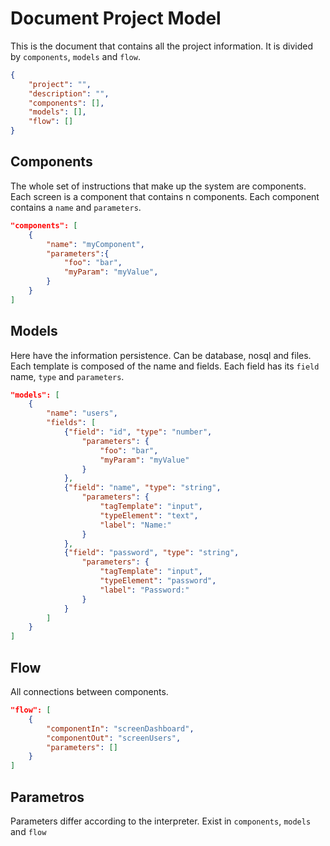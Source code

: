 # Document Project Model

This is the document that contains all the project information. It is divided by `components`, `models` and `flow`.

~~~json
{
    "project": "",
    "description": "",
    "components": [],
    "models": [],
    "flow": []
}
~~~

## Components

The whole set of instructions that make up the system are components.
Each screen is a component that contains n components. Each component contains a `name` and `parameters`.

~~~json
"components": [
    {
        "name": "myComponent",
        "parameters":{
            "foo": "bar",
            "myParam": "myValue",
        }
    }    
]
~~~

## Models

Here have the information persistence. Can be database, nosql and files. Each template is composed of the name and fields. Each field has its `field` name, `type` and `parameters`.

~~~json
"models": [
    {
        "name": "users",
        "fields": [
            {"field": "id", "type": "number",
                "parameters": {
                    "foo": "bar",
                    "myParam": "myValue"
                }
            },
            {"field": "name", "type": "string",
                "parameters": {
                    "tagTemplate": "input",
                    "typeElement": "text",
                    "label": "Name:"
                }
            },
            {"field": "password", "type": "string",
                "parameters": {
                    "tagTemplate": "input",
                    "typeElement": "password",
                    "label": "Password:"
                }
            }
        ]
    }    
]
~~~

## Flow

All connections between components.

~~~json
"flow": [
    {
        "componentIn": "screenDashboard",
        "componentOut": "screenUsers",
        "parameters": []       
    }    
]
~~~

## Parametros

Parameters differ according to the interpreter. Exist in `components`, `models` and `flow`
